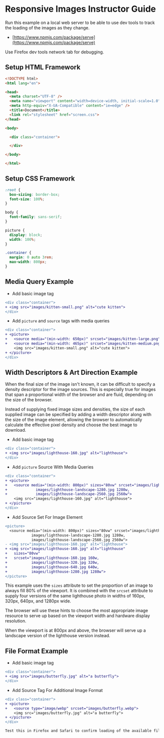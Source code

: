 # Responsive Images Instructor Guide

Run this example on a local web server to be able to use dev tools to track the loading of the images as they change.

- [https://www.npmjs.com/package/serve](https://www.npmjs.com/package/serve)

Use Firefox dev tools network tab for debugging.

## Setup HTML Framework

```html
<!DOCTYPE html>
<html lang="en">

<head>
  <meta charset="UTF-8" />
  <meta name="viewport" content="width=device-width, initial-scale=1.0" />
  <meta http-equiv="X-UA-Compatible" content="ie=edge" />
  <title>Document</title>
  <link rel="stylesheet" href="screen.css">
</head>

<body>

  <div class="container">

  </div>

</body>

</html>
```

## Setup CSS Framework

```css
:root {
  box-sizing: border-box;
  font-size: 100%;
}

body {
  font-family: sans-serif;
}

picture {
  display: block;
  width: 100%;
}

.container {
  margin: 0 auto 3rem;
  max-width: 800px;
}
```

## Media Query Example

- Add basic image tag

```diff
<div class="container">
+ <img src="images/kitten-small.png" alt="cute kitten">
</div>
```

- Add `picture` and `source` tags with media queries

```diff
<div class="container">
+ <picture>
+   <source media="(min-width: 650px)" srcset="images/kitten-large.png">
+   <source media="(min-width: 465px)" srcset="images/kitten-medium.png">
    <img src="images/kitten-small.png" alt="cute kitten">
+ </picture>
</div>
```

## Width Descriptors & Art Direction Example

When the final size of the image isn't known, it can be difficult to specify a density descriptor for the image sources. This is especially true for images that span a proportional width of the browser and are fluid, depending on the size of the browser.

Instead of supplying fixed image sizes and densities, the size of each supplied image can be specified by adding a width descriptor along with the size of the image element, allowing the browser to automatically calculate the effective pixel density and choose the best image to download.

- Add basic image tag

```diff
<div class="container">
+ <img src="images/lighthouse-160.jpg" alt="lighthouse">
</div>
```

- Add `picture` Source With Media Queries

```diff
<div class="container">
+ <picture>
+   <source media="(min-width: 800px)" sizes="80vw" srcset="images/lighthouse-landscape-640.jpg 640w,
+             images/lighthouse-landscape-1280.jpg 1280w,
+             images/lighthouse-landscape-2560.jpg 2560w">
    <img src="images/lighthouse-160.jpg" alt="lighthouse">
+ </picture>
</div>
```

- Add Source Set For Image Element

```diff
<picture>
  <source media="(min-width: 800px)" sizes="80vw" srcset="images/lighthouse-landscape-640.jpg 640w,
            images/lighthouse-landscape-1280.jpg 1280w,
            images/lighthouse-landscape-2560.jpg 2560w">
- <img src="images/lighthouse-160.jpg" alt="lighthouse">
+ <img src="images/lighthouse-160.jpg" alt="lighthouse"
+   sizes="80vw"
+   srcset="images/lighthouse-160.jpg 160w,
+           images/lighthouse-320.jpg 320w,
+           images/lighthouse-640.jpg 640w,
+           images/lighthouse-1280.jpg 1280w">
</picture>
```

This example uses the `sizes` attribute to set the proportion of an image to always fill 80% of the viewport. It is combined with the `srcset` attribute to supply four versions of the same lighthouse photo in widths of 160px, 320px, 640px, and 1280px wide.

The browser will use these hints to choose the most appropriate image resource to serve up based on the viewport width and hardware display resolution.

When the viewport is at 800px and above, the browser will serve up a landscape version of the lighthouse version instead.

## File Format Example

- Add basic image tag

```diff
<div class="container">
+ <img src="images/butterfly.jpg" alt="a butterfly">
</div>
```

- Add Source Tag For Additional Image Format

```diff
<div class="container">
+ <picture>
+   <source type="image/webp" srcset="images/butterfly.webp">
    <img src="images/butterfly.jpg" alt="a butterfly">
+ </picture>
</div>

Test this in Firefox and Safari to confirm loading of the available file type.
